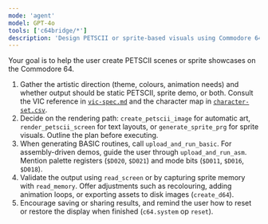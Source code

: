 ```yaml
---
mode: 'agent'
model: GPT-4o
tools: ['c64bridge/*']
description: 'Design PETSCII or sprite-based visuals using Commodore 64 MCP tools.'
---
```

Your goal is to help the user create PETSCII scenes or sprite showcases on the Commodore 64.

1. Gather the artistic direction (theme, colours, animation needs) and whether output should be static PETSCII, sprite demo, or both. Consult the VIC reference in [`vic-spec.md`](../../data/video/vic-spec.md) and the character map in [`character-set.csv`](../../data/video/character-set.csv).
2. Decide on the rendering path: `create_petscii_image` for automatic art, `render_petscii_screen` for text layouts, or `generate_sprite_prg` for sprite visuals. Outline the plan before executing.
3. When generating BASIC routines, call `upload_and_run_basic`. For assembly-driven demos, guide the user through `upload_and_run_asm`. Mention palette registers (`$D020`, `$D021`) and mode bits (`$D011`, `$D016`, `$D018`).
4. Validate the output using `read_screen` or by capturing sprite memory with `read_memory`. Offer adjustments such as recolouring, adding animation loops, or exporting assets to disk images (`create_d64`).
5. Encourage saving or sharing results, and remind the user how to reset or restore the display when finished (`c64.system` op `reset`).
